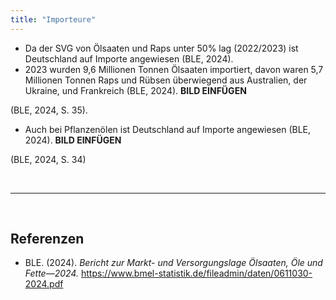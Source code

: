 ```yaml
---
title: "Importeure"
---
```


- Da der SVG von Ölsaaten und Raps unter 50% lag (2022/2023) ist Deutschland auf Importe angewiesen (BLE, 2024). 
- 2023 wurden 9,6 Millionen Tonnen Ölsaaten importiert, davon waren 5,7 Millionen Tonnen Raps und Rübsen überwiegend aus Australien, der Ukraine, und Frankreich (BLE, 2024).
**BILD EINFÜGEN**

(BLE, 2024, S. 35).

- Auch bei Pflanzenölen ist Deutschland auf Importe angewiesen (BLE, 2024).
**BILD EINFÜGEN**

(BLE, 2024, S. 34)



<br>

---

<br> 

## Referenzen
- BLE. (2024). *Bericht zur Markt- und Versorgungslage Ölsaaten, Öle und Fette—2024.* <https://www.bmel-statistik.de/fileadmin/daten/0611030-2024.pdf>
